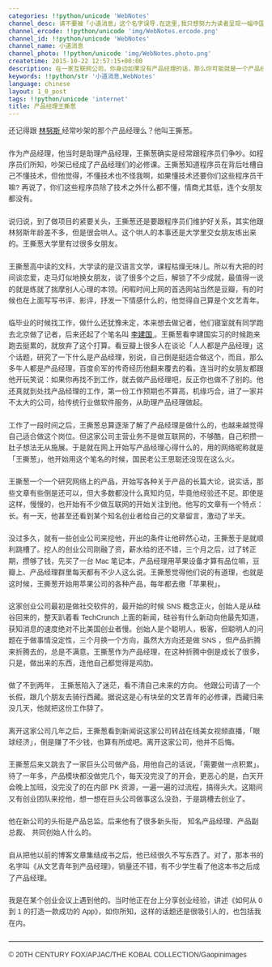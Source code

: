 ```yaml
---
categories: !!python/unicode 'WebNotes'
channel_desc: 请不要被「小道消息」这个名字误导.在这里,我只想努力为读者呈现一幅中国互联网的清明上河图.
channel_ercode: !!python/unicode 'img/WebNotes.ercode.png'
channel_id: !!python/unicode 'WebNotes'
channel_name: 小道消息
channel_photo: !!python/unicode 'img/WebNotes.photo.png'
createtime: 2015-10-22 12:57:15+00:00
description: 在一家互联网公司，你身边如果没有产品经理的话，那么你可能就是一个产品经理。
keywords: !!python/str '小道消息,WebNotes'
language: chinese
layout: 1_0_post
tags: !!python/unicode 'internet'
title: 产品经理王撕葱
---
```

<div class="rich_media_content" id="js_content">
<p style="font-family: Avenir, sans-serif; line-height: 1.6em; border: 0px; margin-top: 2px; margin-bottom: 22px; padding: 0px; outline: 0px; color: rgb(51, 51, 51); white-space: normal;">
         还记得跟
         <a data_ue_src="http://mp.weixin.qq.com/s?__biz=MjM5ODIyMTE0MA==&amp;mid=400116183&amp;idx=1&amp;sn=efc6bd1690d7f2a39f7d8b7f51ff2b74&amp;scene=21#wechat_redirect" href="http://mp.weixin.qq.com/s?__biz=MjM5ODIyMTE0MA==&amp;mid=400116183&amp;idx=1&amp;sn=efc6bd1690d7f2a39f7d8b7f51ff2b74&amp;scene=21#wechat_redirect" target="_blank">
          林努斯
         </a>
         经常吵架的那个产品经理么？他叫王撕葱。
        </p>
<p style="font-family: Avenir, sans-serif; line-height: 1.6em; border: 0px; margin-top: 2px; margin-bottom: 22px; padding: 0px; outline: 0px; color: rgb(51, 51, 51); white-space: normal;">
         作为产品经理，他当时是助理产品经理，王撕葱确实是经常跟程序员们争吵。如程序员们所知，吵架已经成了产品经理们的必修课。王撕葱知道程序员在背后吐槽自己不懂技术，但他觉得，不懂技术也不怪我啊，如果懂技术还要你们这些程序员干嘛? 再说了，你们这些程序员除了技术之外什么都不懂，情商尤其低，连个女朋友都没有。
        </p>
<p style="font-family: Avenir, sans-serif; line-height: 1.6em; border: 0px; margin-top: 2px; margin-bottom: 22px; padding: 0px; outline: 0px; color: rgb(51, 51, 51); white-space: normal;">
         说归说，到了做项目的紧要关头，王撕葱还是要跟程序员们维护好关系，其实他跟林努斯年龄差不多，但是很会哄人。这个哄人的本事还是大学里交女朋友练出来的。王撕葱大学里有过很多女朋友。
        </p>
<p style="font-family: Avenir, sans-serif; line-height: 1.6em; border: 0px; margin-top: 2px; margin-bottom: 22px; padding: 0px; outline: 0px; color: rgb(51, 51, 51); white-space: normal;">
         王撕葱高中读的文科，大学读的是汉语言文学，课程枯燥无味儿。所以有大把的时间谈恋爱，走马灯似地换女朋友，谈了很多个之后，解锁了不少成就，最值得一说的就是练就了揣摩别人心理的本领。闲暇时间上网的首选网站当然是豆瓣，有的时候也在上面写写书评、影评，抒发一下情感什么的，他觉得自己算是个文艺青年。
        </p>
<p style="font-family: Avenir, sans-serif; line-height: 1.6em; border: 0px; margin-top: 2px; margin-bottom: 22px; padding: 0px; outline: 0px; color: rgb(51, 51, 51); white-space: normal;">
         临毕业的时候找工作，做什么还犹豫未定，本来想去做记者，他们寝室就有同学跑去北京做了记者，后来还起了个笔名叫
         <a data_ue_src="http://mp.weixin.qq.com/s?__biz=MjM5ODIyMTE0MA==&amp;mid=400018559&amp;idx=1&amp;sn=dbac8da2a6d43324eca929021bbcf9ff&amp;scene=21#wechat_redirect" href="http://mp.weixin.qq.com/s?__biz=MjM5ODIyMTE0MA==&amp;mid=400018559&amp;idx=1&amp;sn=dbac8da2a6d43324eca929021bbcf9ff&amp;scene=21#wechat_redirect" target="_blank">
          李建国
         </a>
         。王撕葱看李建国实习的时候跑来跑去挺累的，就放弃了这个打算。看豆瓣上很多人在谈论「人人都是产品经理」这个话题，研究了一下什么是产品经理，别说，自己倒是挺适合做这个，而且，那么多牛人都是产品经理，百度俞军的传奇经历他翻来覆去的看。连当时的女朋友都跟他开玩笑说：如果你再找不到工作，就去做产品经理吧，反正你也做不了别的。他还真就到处找产品经理的工作，第一份工作预期也不算高，机缘巧合，进了一家并不太大的公司，给传统行业做软件服务，从助理产品经理做起。
        </p>
<p style="font-family: Avenir, sans-serif; line-height: 1.6em; border: 0px; margin-top: 2px; margin-bottom: 22px; padding: 0px; outline: 0px; color: rgb(51, 51, 51); white-space: normal;">
         工作了一段时间之后，王撕葱总算逐渐了解了产品经理是做什么的，也越来越觉得自己适合做这个岗位。但这家公司主营业务不是做互联网的，不够酷，自己积攒一肚子想法无从施展。于是就在网上开始写产品经理心得什么的，用的网络昵称就是「王撕葱」，他开始用这个笔名的时候，国民老公王思聪还没现在这么火。
        </p>
<p style="font-family: Avenir, sans-serif; line-height: 1.6em; border: 0px; margin-top: 2px; margin-bottom: 22px; padding: 0px; outline: 0px; color: rgb(51, 51, 51); white-space: normal;">
         王撕葱一个一个研究网络上的产品，开始写各种关于产品的长篇大论，说实话，那些文章有些倒是还可以，但大多数都没什么真知灼见，毕竟他经验还不足。即使是这样，慢慢的，也开始有不少做互联网的开始关注到他。他写的文章有一个特点：长。有一天，他甚至还看到某个知名创业者给自己的文章留言，激动了半天。
        </p>
<p style="font-family: Avenir, sans-serif; line-height: 1.6em; border: 0px; margin-top: 2px; margin-bottom: 22px; padding: 0px; outline: 0px; color: rgb(51, 51, 51); white-space: normal;">
         没过多久，就有一些创业公司来挖他，开出的条件让他砰然心动，王撕葱于是就顺利跳槽了。挖人的创业公司刚融了资，薪水给的还不错，三个月之后，过了转正期，攒够了钱，先买了一台 Mac 笔记本，产品经理用苹果设备才算有品位嘛，豆瓣上、产品经理群里每天都有不少人这么说。王撕葱觉得他们说的有道理，也就是这时候，王撕葱开始用苹果公司的各种产品，每年都去缴「苹果税」。
        </p>
<p style="font-family: Avenir, sans-serif; line-height: 1.6em; border: 0px; margin-top: 2px; margin-bottom: 22px; padding: 0px; outline: 0px; color: rgb(51, 51, 51); white-space: normal;">
         这家创业公司最初是做社交软件的，最开始的时候 SNS 概念正火，创始人是从硅谷回来的，整天趴着看 TechCrunch 上面的新闻，硅谷有什么新动向他最先知道，获知消息的速度绝对不比美国创业者慢。创始人是个聪明人，极客，但聪明人的问题在于做事情没定性，三个月换一个方向，虽然大方向还是做 SNS ，但产品折腾来折腾去的，总是不满意。王撕葱作为产品经理，在这种折腾中倒是成长了很多，只是，做出来的东西，连他自己都觉得是鸡肋。
        </p>
<p style="font-family: Avenir, sans-serif; line-height: 1.6em; border: 0px; margin-top: 2px; margin-bottom: 22px; padding: 0px; outline: 0px; color: rgb(51, 51, 51); white-space: normal;">
         做了不到两年，
         <span style="color: rgb(51, 51, 51); font-family: Avenir, sans-serif;">
          王撕葱陷入了迷茫，看不清自己未来的方向。
         </span>
         他跟公司请了一个长假，跟几个朋友去骑行西藏。据说这是心有块垒的文艺青年的必修课，西藏归来没几天，他就把这份工作辞了。
        </p>
<p style="font-family: Avenir, sans-serif; line-height: 1.6em; border: 0px; margin-top: 2px; margin-bottom: 22px; padding: 0px; outline: 0px; color: rgb(51, 51, 51); white-space: normal;">
         离开这家公司几年之后，王撕葱看到新闻说这家公司转战在线美女视频直播，「眼球经济」，倒是赚了不少钱，也算有所成吧。离开这家公司，他并不后悔。
        </p>
<p style="font-family: Avenir, sans-serif; line-height: 1.6em; border: 0px; margin-top: 2px; margin-bottom: 22px; padding: 0px; outline: 0px; color: rgb(51, 51, 51); white-space: normal;">
         王撕葱后来又跳去了一家巨头公司做产品，用他自己的话说，「需要做一点积累」。待了一年多，产品模块都没做完几个，每天没完没了的开会，更恶心的是，白天开会晚上加班，没完没了的在内部 PK 资源，一遍一遍的过流程，搞得头大。这期间又有创业团队来挖他，想一想在巨头公司做事这么没劲，于是跳槽去创业了。
        </p>
<p style="font-family: Avenir, sans-serif; line-height: 1.6em; border: 0px; margin-top: 2px; margin-bottom: 22px; padding: 0px; outline: 0px; color: rgb(51, 51, 51); white-space: normal;">
         他在新公司的头衔是产品总监。后来他有了很多新头衔，
         <span style="color: rgb(51, 51, 51); font-family: Avenir, sans-serif;">
          知名产品经理、产品副总裁、
         </span>
         共同创始人什么的。
        </p>
<p style="font-family: Avenir, sans-serif; line-height: 1.6em; border: 0px; margin-top: 2px; margin-bottom: 22px; padding: 0px; outline: 0px; color: rgb(51, 51, 51); white-space: normal;">
         自从把他以前的博客文章集结成书之后，他已经很久不写东西了。对了，那本书的名字叫《从文艺青年到产品经理》，销量还不错，有不少学生看了他这本书之后成了产品经理。
        </p>
<p style="font-family: Avenir, sans-serif; line-height: 1.6em; border: 0px; margin-top: 2px; margin-bottom: 22px; padding: 0px; outline: 0px; color: rgb(51, 51, 51); white-space: normal;">
         我是在某个创业会议上遇到他的。当时他正在台上分享创业经验，讲述《如何从 0 到 1 的打造一款成功的 App》，如你所知，这样的话题还是很吸引人的，也包括我在内。
        </p>
<hr style="font-family: Avenir, sans-serif; line-height: 1.6em; border-right-width: 0px; border-bottom-width: 0px; border-left-width: 0px; border-top-style: solid; border-top-color: rgb(234, 234, 234); height: 1px; margin: 1em 0px; padding: 0px; color: rgb(51, 51, 51); white-space: normal;"/>
<p style="font-family: Avenir, sans-serif; line-height: 1.6em; border: 0px; margin-top: 2px; margin-bottom: 22px; padding: 0px; outline: 0px; color: rgb(51, 51, 51); white-space: normal;">
<span style="color: rgb(51, 51, 51); font-family: Avenir, sans-serif;">
          © 20TH CENTURY FOX/APJAC/THE KOBAL COLLECTION/Gaopinimages
         </span>
</p>
<p>
<br/>
</p>
</div>